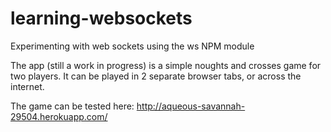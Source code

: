 # learning-websockets
Experimenting with web sockets using the ws NPM module

The app (still a work in progress) is a simple noughts and crosses game for two players. It can be played in 2 separate browser tabs, or across the internet.

The game can be tested here: http://aqueous-savannah-29504.herokuapp.com/
